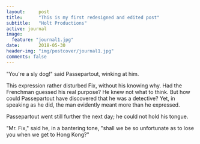 ```yaml
---
layout:     post
title:      "This is my first redesigned and edited post"
subtitle:   "Holt Productions"
active: journal
image:
  feature: "journal1.jpg"
date:       2018-05-30
header-img: "img/postcover/journal1.jpg"
comments: false
---
```


<p>"You're a sly dog!" said Passepartout, winking at him.</p>

<p>This expression rather disturbed Fix, without his knowing why.  Had the Frenchman guessed his real purpose?  He knew not what to think.  But how could Passepartout have discovered that he was a detective?  Yet, in speaking as he did, the man evidently meant more than he expressed.</p>

<p>Passepartout went still further the next day; he could not hold his tongue.</p>

<p>"Mr. Fix," said he, in a bantering tone, "shall we be so unfortunate as to lose you when we get to Hong Kong?"</p>
